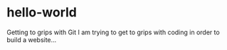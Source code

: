 # hello-world
Getting to grips with Git
I am trying to get to grips with coding in order to build a website...
